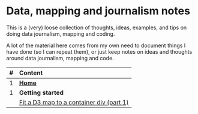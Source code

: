 # Data, mapping and journalism notes

This is a (very) loose collection of thoughts, ideas, examples, and tips on doing data journalism, mapping and coding. 

A lot of the material here comes from my own need to document things I have done (so I can repeat them), or just keep notes on ideas and thoughts around data journalism, mapping and code. 

| # | Content | 
| :- |:-| 
| 1 | [**Home**](https://github.com/alastairotter/data-journalism-notes) |
| 1 | **Getting started** |
|  | [Fit a D3 map to a container div (part 1)](content/fit-a-d3-map-to-a-container-div) |  




